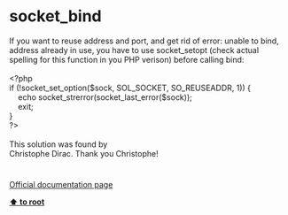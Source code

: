 # socket_bind




<div class="phpcode"><span class="html">
If you want to reuse address and port, and get rid of error: unable to bind, address already in use, you have to use socket_setopt (check actual spelling for this function in you PHP verison) before calling bind:
<br>
<br><span class="default">&lt;?php
<br></span><span class="keyword">if (!</span><span class="default">socket_set_option</span><span class="keyword">(</span><span class="default">$sock</span><span class="keyword">, </span><span class="default">SOL_SOCKET</span><span class="keyword">, </span><span class="default">SO_REUSEADDR</span><span class="keyword">, </span><span class="default">1</span><span class="keyword">)) {
<br>&#xA0; &#xA0; echo </span><span class="default">socket_strerror</span><span class="keyword">(</span><span class="default">socket_last_error</span><span class="keyword">(</span><span class="default">$sock</span><span class="keyword">));
<br>&#xA0; &#xA0; exit;
<br>}
<br></span><span class="default">?&gt;
<br></span>
<br>This solution was found by 
<br>Christophe Dirac. Thank you Christophe!</span>
</div>
  

#

[Official documentation page](https://www.php.net/manual/en/function.socket-bind.php)

**[⬆ to root](/)**